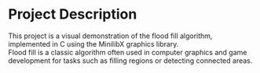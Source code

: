 # Project Description

This project is a visual demonstration of the flood fill algorithm, implemented in C using the MinilibX graphics library.  
Flood fill is a classic algorithm often used in computer graphics and game development for tasks such as filling regions or detecting connected areas.
